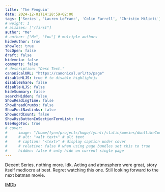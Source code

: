 ```yaml
---
title: 'The Penguin'
date: 2024-12-01T14:28:59+02:00
tags: ['Series', 'Lauren LeFranc', 'Colin Farrell', 'Christin Milioti']
# weight: 1
# aliases: ["/first"]
author: "Me"
# author: ["Me", "You"] # multiple authors
hideAuthor: true
showToc: true
TocOpen: false
draft: false
hidemeta: false
comments: false
# description: "Desc Text."
canonicalURL: "https://canonical.url/to/page"
disableHLJS: true # to disable highlightjs
disableShare: false
disableHLJS: false
hideSummary: false
searchHidden: false
ShowReadingTime: false
ShowBreadCrumbs: false
ShowPostNavLinks: false
ShowWordCount: false
ShowRssButtonInSectionTermList: true
UseHugoToc: true
# cover:
#     image: "/home/fynn/projects/hugo/fynnfr/static/movies/dontLikeCover.png" # image path/url
#     # alt: "<alt text>" # alt text
#     # caption: "<text>" # display caption under cover
#     # relative: false # when using page bundles set this to true
#     hidden: false # only hide on current single page
---
```

Decent Series, nothing more. Idk. Acting and atmosphere were great, story itself mediocre at best. Regret watching this one. Still looking forward to the next batman movie.


[IMDb](https://www.imdb.com/title/tt15435876)

